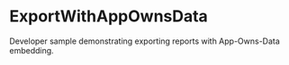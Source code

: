 # ExportWithAppOwnsData
Developer sample demonstrating exporting reports with App-Owns-Data embedding.
